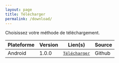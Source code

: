 ```yaml
---
layout: page
title: Télécharger
permalink: /download/
---
```


Choisissez votre méthode de téléchargement.

| Plateforme | Version | Lien(s)                                                                                                                         | Source |
|------------|---------|---------------------------------------------------------------------------------------------------------------------------------|--------|
| Android    | 1.0.0   | [<kbd>Télécharger</kbd>](https://github.com/camarm-dev/bfc-avantagesjeunes-mobile/releases/download/1.0.0-rc.3/app-release.apk) | Github |

